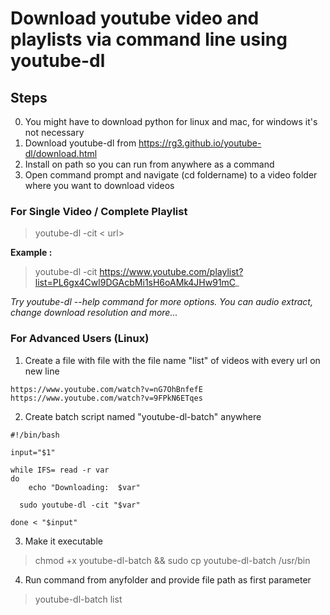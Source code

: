 # Download youtube video and playlists via command line using youtube-dl

## Steps 

0. You might have to download python for linux and mac, for windows it's not necessary  
1. Download youtube-dl from https://rg3.github.io/youtube-dl/download.html
2. Install on path so you can run from anywhere as a command
3. Open command prompt and navigate (cd foldername) to a video folder where you want to download videos  

### For Single Video / Complete Playlist 

> youtube-dl -cit < url>

**Example :** 

> youtube-dl -cit https://www.youtube.com/playlist?list=PL6gx4Cwl9DGAcbMi1sH6oAMk4JHw91mC_


*Try youtube-dl --help command for more options. You can audio extract, change download resolution and more...*


### For Advanced Users (Linux)

1. Create a file with file with the file name "list" of videos with every url on new line

```
https://www.youtube.com/watch?v=nG7OhBnfefE
https://www.youtube.com/watch?v=9FPkN6ETqes
```

2. Create batch script named "youtube-dl-batch" anywhere

```
#!/bin/bash

input="$1"

while IFS= read -r var
do
	echo "Downloading:  $var"

  sudo youtube-dl -cit "$var"

done < "$input"	
```
3. Make it executable

> chmod +x youtube-dl-batch  && sudo cp youtube-dl-batch /usr/bin

4. Run command from anyfolder and provide file path as first parameter

> youtube-dl-batch list 
